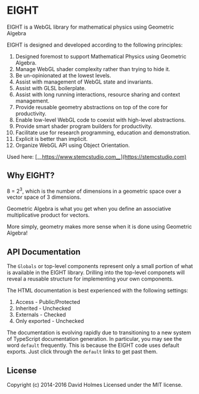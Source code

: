 # EIGHT

EIGHT is a WebGL library for mathematical physics using Geometric Algebra

EIGHT is designed and developed according to the following principles:

1. Designed foremost to support Mathematical Physics using Geometric Algebra.
2. Manage WebGL shader complexity rather than trying to hide it.
3. Be un-opinionated at the lowest levels.
4. Assist with management of WebGL state and invariants.
5. Assist with GLSL boilerplate.
6. Assist with long running interactions, resource sharing and context management.
7. Provide reusable geometry abstractions on top of the core for productivity.
8. Enable low-level WebGL code to coexist with high-level abstractions.
9. Provide smart shader program builders for productivity.
10. Facilitate use for research programming, education and demonstration.
11. Explicit is better than implicit.
12. Organize WebGL API using Object Orientation.

Used here: [__https://www.stemcstudio.com__](https://stemcstudio.com)

## Why EIGHT?

8 = 2<sup>3</sup>, which is the number of dimensions in a geometric space over a vector space of 3 dimensions.

Geometric Algebra is what you get when you define an associative multiplicative product for vectors.

More simply, geometry makes more sense when it is done using Geometric Algebra!

## API Documentation

The `Globals` or top-level components represent only a small portion of what is available in the EIGHT library.
Drilling into the top-level componets will reveal a reusable structure for implementing your own components.

The HTML documentation is best experienced with the following settings:

1. Access        - Public/Protected
2. Inherited     - Unchecked
3. Externals     - Checked
4. Only exported - Unchecked

The documentation is evolving rapidly due to transitioning to a new system of TypeScript documentation generation.
In particular, you may see the word `default` frequently. This is because the EIGHT code uses default exports.
Just click through the `default` links to get past them.

## License
Copyright (c) 2014-2016 David Holmes
Licensed under the MIT license.
